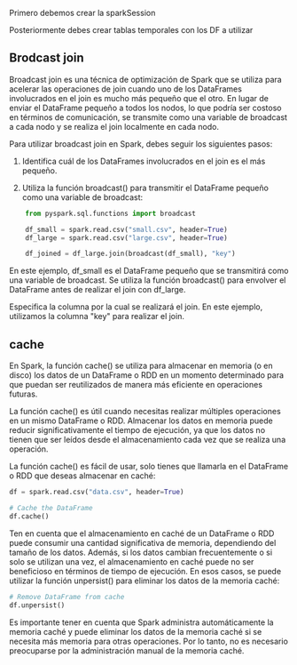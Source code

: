 Primero debemos crear la sparkSession

Posteriormente debes crear tablas temporales con los DF a utilizar

## Brodcast join

Broadcast join es una técnica de optimización de Spark que se utiliza para acelerar las operaciones de join cuando uno de los DataFrames involucrados en el join es mucho más pequeño que el otro. En lugar de enviar el DataFrame pequeño a todos los nodos, lo que podría ser costoso en términos de comunicación, se transmite como una variable de broadcast a cada nodo y se realiza el join localmente en cada nodo.

Para utilizar broadcast join en Spark, debes seguir los siguientes pasos:

1. Identifica cuál de los DataFrames involucrados en el join es el más pequeño.

2. Utiliza la función broadcast() para transmitir el DataFrame pequeño como una variable de broadcast:

```python
    from pyspark.sql.functions import broadcast

    df_small = spark.read.csv("small.csv", header=True)
    df_large = spark.read.csv("large.csv", header=True)

    df_joined = df_large.join(broadcast(df_small), "key")

```

En este ejemplo, df_small es el DataFrame pequeño que se transmitirá como una variable de broadcast. Se utiliza la función broadcast() para envolver el DataFrame antes de realizar el join con df_large.

Especifica la columna por la cual se realizará el join. En este ejemplo, utilizamos la columna "key" para realizar el join.

## cache

En Spark, la función cache() se utiliza para almacenar en memoria (o en disco) los datos de un DataFrame o RDD en un momento determinado para que puedan ser reutilizados de manera más eficiente en operaciones futuras.

La función cache() es útil cuando necesitas realizar múltiples operaciones en un mismo DataFrame o RDD. Almacenar los datos en memoria puede reducir significativamente el tiempo de ejecución, ya que los datos no tienen que ser leídos desde el almacenamiento cada vez que se realiza una operación.

La función cache() es fácil de usar, solo tienes que llamarla en el DataFrame o RDD que deseas almacenar en caché:

```python
df = spark.read.csv("data.csv", header=True)

# Cache the DataFrame
df.cache()

```

Ten en cuenta que el almacenamiento en caché de un DataFrame o RDD puede consumir una cantidad significativa de memoria, dependiendo del tamaño de los datos. Además, si los datos cambian frecuentemente o si solo se utilizan una vez, el almacenamiento en caché puede no ser beneficioso en términos de tiempo de ejecución. En esos casos, se puede utilizar la función unpersist() para eliminar los datos de la memoria caché:

```python
# Remove DataFrame from cache
df.unpersist()
```

Es importante tener en cuenta que Spark administra automáticamente la memoria caché y puede eliminar los datos de la memoria caché si se necesita más memoria para otras operaciones. Por lo tanto, no es necesario preocuparse por la administración manual de la memoria caché.

